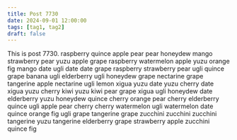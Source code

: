 ```yaml
---
title: Post 7730
date: 2024-09-01 12:00:00
tags: [tag1, tag2]
draft: false
---
```

This is post 7730.
raspberry
quince
apple
pear
pear
honeydew
mango
strawberry
pear
yuzu
apple
grape
raspberry
watermelon
apple
yuzu
orange
fig
mango
date
ugli
date
date
grape
raspberry
strawberry
pear
ugli
quince
grape
banana
ugli
elderberry
ugli
honeydew
grape
nectarine
grape
tangerine
apple
nectarine
ugli
lemon
xigua
yuzu
date
yuzu
cherry
date
xigua
yuzu
cherry
kiwi
yuzu
kiwi
pear
grape
xigua
ugli
honeydew
date
elderberry
yuzu
honeydew
quince
cherry
orange
pear
cherry
elderberry
quince
ugli
apple
pear
cherry
cherry
watermelon
ugli
watermelon
date
quince
orange
fig
ugli
grape
tangerine
grape
zucchini
zucchini
zucchini
tangerine
yuzu
tangerine
elderberry
grape
strawberry
apple
zucchini
quince
fig

